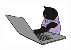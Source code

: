 <img src="https://github.com/heartyang520/HeartYang.github.io/blob/main/share/hacker_a.gif?raw=true.gif" width="40%"> 
